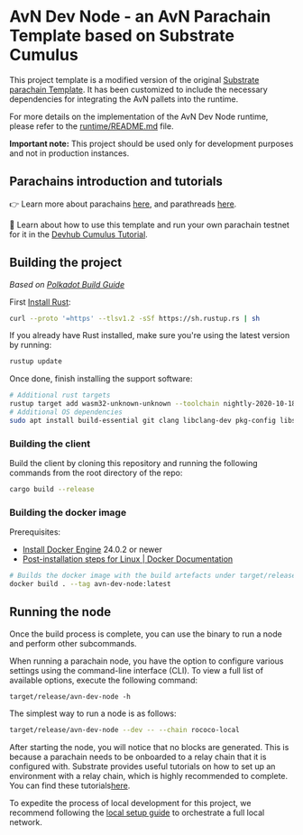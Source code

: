 # AvN Dev Node - an AvN Parachain Template based on Substrate Cumulus

This project template is a modified version of the original
[Substrate parachain Template](https://github.com/substrate-developer-hub/substrate-parachain-template). It has been customized to include the necessary dependencies for integrating the AvN pallets into the runtime.

For more details on the implementation of the AvN Dev Node runtime, please refer to the [runtime/README.md](runtime/README.md) file.

**Important note:**
This project should be used only for development purposes and not in production instances.

## Parachains introduction and tutorials
👉 Learn more about parachains [here](https://wiki.polkadot.network/docs/learn-parachains), and
parathreads [here](https://wiki.polkadot.network/docs/learn-parathreads).

🧙 Learn about how to use this template and run your own parachain testnet for it in the
[Devhub Cumulus Tutorial](https://docs.substrate.io/tutorials/v3/cumulus/start-relay/).

## Building the project
*Based on [Polkadot Build Guide](https://github.com/paritytech/polkadot#building)*

First [Install Rust](https://www.rust-lang.org/tools/install):

```bash
curl --proto '=https' --tlsv1.2 -sSf https://sh.rustup.rs | sh
```

If you already have Rust installed, make sure you're using the latest version by running:

```bash
rustup update
```

Once done, finish installing the support software:

```bash
# Additional rust targets
rustup target add wasm32-unknown-unknown --toolchain nightly-2020-10-18
# Additional OS dependencies
sudo apt install build-essential git clang libclang-dev pkg-config libssl-dev
```

### Building the client

Build the client by cloning this repository and running the following commands from the root
directory of the repo:

```bash
cargo build --release
```

### Building the docker image

Prerequisites:
 - [Install Docker Engine](https://docs.docker.com/engine/install/) 24.0.2 or newer
 - [Post-installation steps for Linux | Docker Documentation](https://docs.docker.com/engine/install/linux-postinstall/)
 
```sh
# Builds the docker image with the build artefacts under target/release
docker build . --tag avn-dev-node:latest
```

## Running the node
Once the build process is complete, you can use the binary to run a node and perform other subcommands.

When running a parachain node, you have the option to configure various settings using the command-line interface (CLI). To view a full list of available options, execute the following command:
```
target/release/avn-dev-node -h
```

The simplest way to run a node is as follows:
```bash
target/release/avn-dev-node --dev -- --chain rococo-local
```
After starting the node, you will notice that no blocks are generated. This is because a parachain needs to be onboarded to a relay chain that it is configured with. Substrate provides useful tutorials on how to set up an environment with a relay chain, which is highly recommended to complete. You can find these tutorials[here](https://docs.substrate.io/tutorials/build-a-parachain/https://docs.substrate.io/tutorials/build-a-parachain/).

To expedite the process of local development for this project, we recommend following the [local setup guide](parachain-launch/README.md) to orchestrate a full local network.

